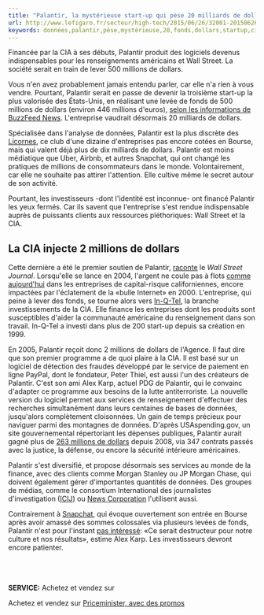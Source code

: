 ```yaml
---
title: "Palantir, la mystérieuse start-up qui pèse 20 milliards de dollars"
url: http://www.lefigaro.fr/secteur/high-tech/2015/06/26/32001-20150626ARTFIG00004-palantir-la-mysterieuse-start-up-qui-pese-20-milliards-de-dollars.php
keywords: données,palantir,pèse,mystérieuse,20,fonds,dollars,startup,cia,street,milliards,millions,wall,lentreprise
---
```

Financée par la CIA à ses débuts, Palantir produit des logiciels devenus indispensables pour les renseignements américains et Wall Street. La société serait en train de lever 500 millions de dollars.

Vous n\'en avez probablement jamais entendu parler, car elle n\'a rien à vous vendre. Pourtant, Palantir serait en passe de devenir la troisième start-up la plus valorisée des États-Unis, en réalisant une levée de fonds de 500 millions de dollars (environ 446 millions d\'euros), [selon les informations de BuzzFeed News](http://www.buzzfeed.com/williamalden/palantir-valued-at-20-billion-in-new-funding-round#.faklDAWV6). L\'entreprise vaudrait désormais 20 milliards de dollars.

Spécialisée dans l\'analyse de données, Palantir est la plus discrète des [Licornes](http://www.lefigaro.fr/secteur/high-tech/2015/02/23/32001-20150223ARTFIG00013-les-nouvelles-etoiles-geantes-du-web.php), ce club d\'une dizaine d\'entreprises pas encore cotées en Bourse, mais qui valent déjà plus de dix milliards de dollars. Palantir est moins médiatique que Uber, Airbnb, et autres Snapchat, qui ont changé les pratiques de millions de consommateurs dans le monde. Volontairement, car elle ne souhaite pas attirer l\'attention. Elle cultive même le secret autour de son activité.

Pourtant, les investisseurs -dont l\'identité est inconnue- ont financé Palantir les yeux fermés. Car ils savent que l\'entreprise s\'est rendue indispensable auprès de puissants clients aux ressources pléthoriques: Wall Street et la CIA.

La CIA injecte 2 millions de dollars
------------------------------------

Cette dernière a été le premier soutien de Palantir, [raconte](http://www.wsj.com/articles/SB125200842406984303) le *Wall Street Journal*. Lorsqu\'elle se lance en 2004, l\'argent ne coule pas à flots [comme aujourd\'hui](http://www.lefigaro.fr/secteur/high-tech/2015/04/21/32001-20150421ARTFIG00185-aux-etats-unis-l-investissement-dans-les-start-up-au-plus-haut-depuis-l-an-2000.php?redirect_premium) dans les entreprises de capital-risque californiennes, encore impactées par l\'éclatement de la «bulle Internet» en 2000. L\'entreprise, qui peine à lever des fonds, se tourne alors vers [In-Q-Tel](https://www.iqt.org/), la branche investissements de la CIA. Elle finance les entreprises dont les produits sont susceptibles d\'aider la communauté américaine du renseignement dans son travail. In-Q-Tel a investi dans plus de 200 start-up depuis sa création en 1999.

En 2005, Palantir reçoit donc 2 millions de dollars de l\'Agence. Il faut dire que son premier programme a de quoi plaire à la CIA. Il est basé sur un logiciel de détection des fraudes développé par le service de paiement en ligne PayPal, dont le fondateur, Peter Thiel, est aussi l\'un des créateurs de Palantir. C\'est son ami Alex Karp, actuel PDG de Palantir, qui le convainc d\'adapter ce programme aux besoins de la lutte antiterroriste. La nouvelle version du logiciel permet aux services de renseignement d\'effectuer des recherches simultanément dans leurs centaines de bases de données, jusqu\'alors complètement cloisonnées. Un gain de temps précieux pour naviguer parmi des montagnes de données. D\'après USAspending.gov, un site gouvernemental répertoriant les dépenses publiques, Palantir aurait gagné plus de [263 millions de dollars](https://www.usaspending.gov/Pages/AdvancedSearch.aspx?sub=y&ST=C&FY=2015,2014,2013,2012,2011,2010,2009,2008&A=0&SS=USA&k=palantir) depuis 2008, via 347 contrats passés avec la justice, la défense, ou encore la sécurité intérieure américaines.

Palantir s\'est diversifié, et propose désormais ses services au monde de la finance, avec des clients comme Morgan Stanley ou JP Morgan Chase, qui doivent également gérer d\'importantes quantités de données. Des groupes de médias, comme le consortium International des journalistes d\'investigation ([ICIJ](http://www.icij.org/)) ou [News Corporation](http://newscorp.com/about/) l\'utilisent aussi.

Contrairement à [Snapchat](http://www.lefigaro.fr/secteur/high-tech/2015/05/27/32001-20150527ARTFIG00222-pour-le-pdg-de-snapchat-les-start-up-sont-dans-une-nouvelle-bulle-internet.php), qui évoque ouvertement son entrée en Bourse après avoir amassé des sommes colossales via plusieurs levées de fonds, Palantir n\'est pour l\'instant [pas intéressé](http://www.nytimes.com/2014/06/01/business/unlocking-secrets-if-not-its-own-value.html): «Ce serait destructeur pour notre culture et nos résultats», estime Alex Karp. Les investisseurs devront encore patienter.

\
\
\
**SERVICE:** Achetez et vendez sur

Achetez et vendez sur [Priceminister, avec des promos](http://codespromo.lefigaro.fr/priceminister)
